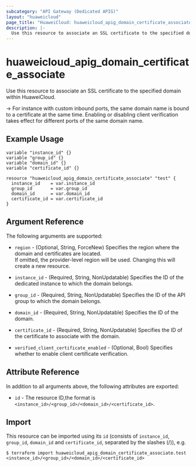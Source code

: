 ```yaml
---
subcategory: "API Gateway (Dedicated APIG)"
layout: "huaweicloud"
page_title: "HuaweiCloud: huaweicloud_apig_domain_certificate_associate"
description: |-
  Use this resource to associate an SSL certificate to the specified domain within HuaweiCloud.
---
```


# huaweicloud_apig_domain_certificate_associate

Use this resource to associate an SSL certificate to the specified domain within HuaweiCloud.

-> For instance with custom inbound ports, the same domain name is bound to a certificate at the same time.
   Enabling or disabling client verification takes effect for different ports of the same domain name.

## Example Usage

```hcl
variable "instance_id" {}
variable "group_id" {}
variable "domain_id" {}
variable "certificate_id" {}

resource "huaweicloud_apig_domain_certificate_associate" "test" {
  instance_id    = var.instance_id
  group_id       = var.group_id
  domain_id      = var.domain_id
  certificate_id = var.certificate_id
}
```

## Argument Reference

The following arguments are supported:

* `region` - (Optional, String, ForceNew) Specifies the region where the domain and certificates are located.  
  If omitted, the provider-level region will be used. Changing this will create a new resource.

* `instance_id` - (Required, String, NonUpdatable) Specifies the ID of the dedicated instance to which
  the domain belongs.

* `group_id` - (Required, String, NonUpdatable) Specifies the ID of the API group to which the domain belongs.

* `domain_id` - (Required, String, NonUpdatable) Specifies the ID of the domain.

* `certificate_id` - (Required, String, NonUpdatable) Specifies the ID of the certificate to associate with
  the domain.

* `verified_client_certificate_enabled` - (Optional, Bool) Specifies whether to enable client
  certificate verification.

## Attribute Reference

In addition to all arguments above, the following attributes are exported:

* `id` - The resource ID,the format is `<instance_id>/<group_id>/<domain_id>/<certificate_id>`.

## Import

This resource can be imported using its `id` (consists of `instance_id`, `group_id`, `domain_id` and
`certificate_id`, separated by the slashes (/)), e.g.

```shell
$ terraform import huaweicloud_apig_domain_certificate_associate.test <instance_id>/<group_id>/<domain_id>/<certificate_id>
```
